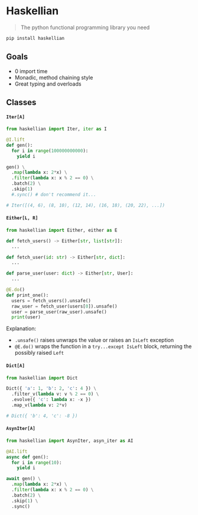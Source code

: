 # Haskellian

> The python functional programming library you need

```bash
pip install haskellian
```

## Goals
- 0 import time
- Monadic, method chaining style
- Great typing and overloads


## Classes

#### `Iter[A]`

```python
from haskellian import Iter, iter as I

@I.lift
def gen():
  for i in range(100000000000):
    yield i

gen() \
  .map(lambda x: 2*x) \
  .filter(lambda x: x % 2 == 0) \
  .batch(2) \
  .skip(1)
  #.sync() # don't recommend it...

# Iter([(4, 6), (8, 10), (12, 14), (16, 18), (20, 22), ...])
```

#### `Either[L, R]`

```python
from haskellian import Either, either as E

def fetch_users() -> Either[str, list[str]]:
  ...

def fetch_user(id: str) -> Either[str, dict]:
  ...

def parse_user(user: dict) -> Either[str, User]:
  ...

@E.do()
def print_one():
  users = fetch_users().unsafe()
  raw_user = fetch_user(users[0]).unsafe()
  user = parse_user(raw_user).unsafe()
  print(user)
```

Explanation:
- `.unsafe()` raises unwraps the value or raises an `IsLeft` exception
- `@E.do()` wraps the function in a `try...except IsLeft` block, returning the possibly raised `Left`

#### `Dict[A]`

```python
from haskellian import Dict

Dict({ 'a': 1, 'b': 2, 'c': 4 }) \
  .filter_v(lambda v: v % 2 == 0) \
  .evolve({ 'c': lambda x: -x })
  .map_v(lambda v: 2*v)

# Dict({ 'b': 4, 'c': -8 })
```

#### `AsynIter[A]` 

```python
from haskellian import AsynIter, asyn_iter as AI

@AI.lift
async def gen():
  for i in range(10):
    yield i

await gen() \
  .map(lambda x: 2*x) \
  .filter(lambda x: x % 2 == 0) \
  .batch(2) \
  .skip(1) \
  .sync()
```